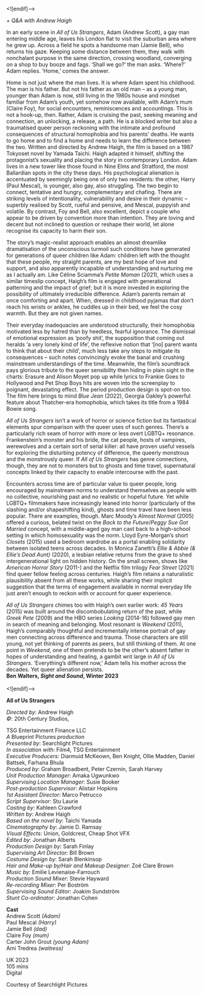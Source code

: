 

<![endif]-->

_+ Q&A with Andrew Haigh_

In an early scene in _All of Us Strangers_, Adam (Andrew Scott), a gay man entering middle age, leaves his London flat to visit the suburban area where he grew up. Across a field he spots a handsome man (Jamie Bell), who returns his gaze. Keeping some distance between them, they walk with nonchalant purpose in the same direction, crossing woodland, converging on a shop to buy booze and fags. ‘Shall we go?’ the man asks. ‘Where?’ Adam replies. ‘Home,’ comes the answer.

Home is not just where the man lives. It is where Adam spent his childhood. The man is his father. But not his father as an old man – as a young man, younger than Adam is now, still living in the 1980s house and mindset familiar from Adam’s youth, yet somehow now available, with Adam’s mum (Claire Foy), for social encounters, reminiscences and accountings. This is not a hook-up, then. Rather, Adam is cruising the past, seeking meaning and connection, an unlocking, a release, a path. He is a blocked writer but also a traumatised queer person reckoning with the intimate and profound consequences of structural homophobia and his parents’ deaths. He wants to go home and to find a home and needs to learn the difference between the two. Written and directed by Andrew Haigh, the film is based on a 1987 Tokyoset novel by Yamada Taichi. Haigh adapted it himself, shifting the protagonist’s sexuality and placing the story in contemporary London. Adam lives in a new tower like those found in Nine Elms and Stratford, the most Ballardian spots in the city these days. His psychological alienation is accentuated by seemingly being one of only two residents: the other, Harry (Paul Mescal), is younger, also gay, also struggling. The two begin to connect, tentative and hungry, complementary and chafing. There are striking levels of intentionality, vulnerability and desire in their dynamic – superbly realised by Scott, rueful and pensive, and Mescal, puppyish and volatile. By contrast, Foy and Bell, also excellent, depict a couple who appear to be driven by convention more than intention. They are loving and decent but not inclined to question or reshape their world, let alone recognise its capacity to harm their son.

The story’s magic-realist approach enables an almost dreamlike dramatisation of the unconscious turmoil such conditions have generated for generations of queer children like Adam: children left with the thought that these people, my straight parents, are my best hope of love and support, and also apparently incapable of understanding and nurturing me as I actually am. Like Céline Sciamma’s _Petite Maman_ (2021), which uses a similar timeslip concept, Haigh’s film is engaged with generational patterning and the impact of grief; but it is more invested in exploring the possibility of ultimately irreducible difference. Adam’s parents remain at once comforting and apart. When, dressed in childhood pyjamas that don’t reach his wrists or ankles, he cuddles up in their bed, we feel the cosy warmth. But they are not given names.

Their everyday inadequacies are understood structurally, their homophobia motivated less by hatred than by heedless, fearful ignorance. The dismissal of emotional expression as ‘poofy shit’, the supposition that coming out heralds ‘a very lonely kind of life’, the reflexive notion that ‘[no] parent wants to think that about their child’, much less take any steps to mitigate its consequences – such notes convincingly evoke the banal and crushing mainstream understandings of the time. Meanwhile, the film’s soundtrack pays glorious tribute to the queer sensibility then hiding in plain sight in the charts: Erasure and Alison Moyet pop up while lyrics to Frankie Goes to Hollywood and Pet Shop Boys hits are woven into the screenplay to poignant, devastating effect. The period production design is spot-on too. The film here brings to mind _Blue Jean_ (2022), Georgia Oakley’s powerful feature about Thatcher-era homophobia, which takes its title from a 1984 Bowie song.

_All of Us Strangers_ isn’t a work of horror or science fiction but its fantastical elements spur comparison with the queer uses of such genres. There’s a particularly rich seam of horror with more or less overt LGBTQ+ resonance. Frankenstein’s monster and his bride, the cat people, hosts of vampires, werewolves and a certain sort of serial killer: all have proven useful vessels for exploring the disturbing potency of difference, the queerly monstrous and the monstrously queer. If _All of Us Strangers_ has genre connections, though, they are not to monsters but to ghosts and time travel, supernatural concepts linked by their capacity to enable intercourse with the past.

Encounters across time are of particular value to queer people, long encouraged by mainstream norms to understand themselves as people with no collective, nourishing past and no realistic or hopeful future. Yet while LGBTQ+ filmmakers have increasingly leaned into horror (particularly of the slashing and/or shapeshifting kind), ghosts and time travel have been less popular. There are examples, though. Marc Moody’s _Almost Normal_ (2005) offered a curious, belated twist on the _Back to the Future_/_Peggy Sue Got Married_ concept, with a middle-aged gay man cast back to a high-school setting in which homosexuality was the norm. Lloyd Eyre-Morgan’s short _Closets_ (2015) used a bedroom wardrobe as a portal enabling solidarity between isolated teens across decades. In Monica Zanetti’s _Ellie & Abbie (& Ellie’s Dead Aunt)_ (2020), a lesbian relative returns from the grave to shed intergenerational light on hidden history. On the small screen, shows like _American Horror Story_ (2011-) and the Netflix film trilogy _Fear Street_ (2021) find queer fellow feeling across centuries. Haigh’s film retains a naturalistic plausibility absent from all these works, while sharing their implicit suggestion that the terms of engagement available in normal everyday life just aren’t enough to reckon with or account for queer experience.

_All of Us Strangers_ chimes too with Haigh’s own earlier work: _45 Years_ (2015) was built around the discombobulating return of the past, while _Greek Pete_ (2009) and the HBO series _Looking_ (2014-16) followed gay men in search of meaning and belonging. Most resonant is _Weekend_ (2011), Haigh’s comparably thoughtful and incrementally intense portrait of gay men connecting across difference and trauma. Those characters are still young, not yet thinking of parents as peers, but still thinking of them. At one point in _Weekend_, one of them pretends to be the other’s absent father in hopes of understanding and healing, a gambit writ large in _All of Us Strangers_. ‘Everything’s different now,’ Adam tells his mother across the decades. Yet queer alienation persists.  
**Ben Walters, _Sight and Sound_, Winter 2023**  
<br>
<![endif]-->

**All of Us Strangers**

_Directed by_: Andrew Haigh  
_©_: 20th Century Studios,

TSG Entertainment Finance LLC  
_A_ Blueprint Pictures _production_  
_Presented by_: Searchlight Pictures  
_In association with_: Film4, TSG Entertainment  
_Executive Producers_: Diarmuid McKeown,
Ben Knight, Ollie Madden, Daniel Battsek, Farhana Bhula  
_Produced by_: Graham Broadbent, Peter Czernin, Sarah Harvey  
_Unit Production Manager_: Amaka Ugwunkwo  
_Supervising Location Manager_: Susie Booker  
_Post-production Supervisor_: Alistair Hopkins  
_1st Assistant Director_: Marco Petrucco  
_Script Supervisor_: Stu Laurie  
_Casting by_: Kahleen Crawford  
_Written by_: Andrew Haigh  
_Based on the novel by_: Taichi Yamada  
_Cinematography by_: Jamie D. Ramsay  
_Visual Effects_: Union, Goldcrest, Cheap Shot VFX  
_Edited by_: Jonathan Alberts  
_Production Design by_: Sarah Finlay  
_Supervising Art Director_: Bill Brown  
_Costume Design by_: Sarah Blenkinsop  
_Hair and Make-up by/Hair and Makeup Designer_: Zoë Clare Brown  
_Music by_: Emilie Levienaise-Farrouch  
_Production Sound Mixer_: Stevie Hayward  
_Re-recording Mixer_: Per Boström  
_Supervising Sound Editor_: Joakim Sundström  
_Stunt Co-ordinator_: Jonathan Cohen  

**Cast**  
Andrew Scott _(Adam)_  
Paul Mescal _(Harry)_  
Jamie Bell _(dad)_  
Claire Foy _(mum)_  
Carter John Grout _(young Adam)_  
Ami Tredrea _(waitress)_  

UK 2023  
105 mins  
Digital  

Courtesy of Searchlight Pictures  
<!--stackedit_data:
eyJoaXN0b3J5IjpbLTEwNzk1NzczNTJdfQ==
-->